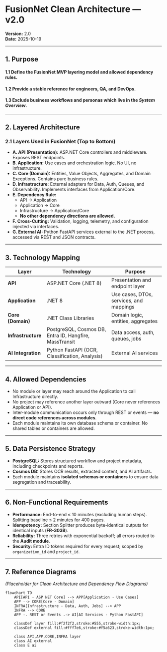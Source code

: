 # FusionNet Clean Architecture — v2.0
**Version:** 2.0  
**Date:** 2025-10-19  

---

## 1. Purpose
#### 1.1 Define the FusionNet MVP layering model and allowed dependency rules.  
#### 1.2 Provide a stable reference for engineers, QA, and DevOps.  
#### 1.3 Exclude business workflows and personas which live in the *System Overview*.

---

## 2. Layered Architecture

### 2.1 Layers Used in FusionNet (Top to Bottom)
- **A. API (Presentation):** ASP.NET Core controllers and middleware. Exposes REST endpoints.  
- **B. Application:** Use cases and orchestration logic. No UI, no infrastructure.  
- **C. Core (Domain):** Entities, Value Objects, Aggregates, and Domain Exceptions. Contains pure business rules.  
- **D. Infrastructure:** External adapters for Data, Auth, Queues, and Observability. Implements interfaces from Application/Core.  
- **E. Dependency Rule:**  
  - API → Application  
  - Application → Core  
  - Infrastructure → Application/Core  
  - **No other dependency directions are allowed.**  
- **F. Cross-Cutting:** Validation, logging, telemetry, and configuration injected via interfaces.  
- **G. External AI:** Python FastAPI services external to the .NET process, accessed via REST and JSON contracts.  

---

## 3. Technology Mapping

| Layer | Technology | Purpose |
|-------|-------------|----------|
| **API** | ASP.NET Core (.NET 8) | Presentation and endpoint layer |
| **Application** | .NET 8 | Use cases, DTOs, services, and mappings |
| **Core (Domain)** | .NET Class Libraries | Domain logic, entities, aggregates |
| **Infrastructure** | PostgreSQL, Cosmos DB, Entra ID, Hangfire, MassTransit | Data access, auth, queues, jobs |
| **AI Integration** | Python FastAPI (OCR, Classification, Analysis) | External AI services |

---

## 4. Allowed Dependencies

- No module or layer may reach around the Application to call Infrastructure directly.  
- No project may reference another layer outward (Core never references Application or API).  
- Inter-module communication occurs only through REST or events — **no direct code references across modules**.  
- Each module maintains its own database schema or container. No shared tables or containers are allowed.

---

## 5. Data Persistence Strategy

- **PostgreSQL:** Stores structured workflow and project metadata, including checkpoints and reports.  
- **Cosmos DB:** Stores OCR results, extracted content, and AI artifacts.  
- Each module maintains **isolated schemas or containers** to ensure data segregation and traceability.

---

## 6. Non-Functional Requirements

- **Performance:** End-to-end ≤ 10 minutes (excluding human steps). Splitting baseline ≤ 2 minutes for 400 pages.  
- **Idempotency:** Section Splitter produces byte-identical outputs for identical inputs (**FR-303B**).  
- **Reliability:** Three retries with exponential backoff; all errors routed to the **Audit module**.  
- **Security:** Entra ID tokens required for every request; scoped by `organization_id` and `project_id`.

---

## 7. Reference Diagrams

*(Placeholder for Clean Architecture and Dependency Flow Diagrams)*

```mermaid
flowchart TD
    API[API - ASP NET Core] --> APP[Application - Use Cases]
    APP --> CORE[Core - Domain]
    INFRA[Infrastructure - Data, Auth, Jobs] --> APP
    INFRA --> CORE
    APP -. REST or Events .-> AI[AI Services - Python FastAPI]

    classDef layer fill:#f2f2f2,stroke:#555,stroke-width:1px;
    classDef external fill:#fff7e6,stroke:#f5a623,stroke-width:1px;

    class API,APP,CORE,INFRA layer
    class AI external
    class E ai
```
